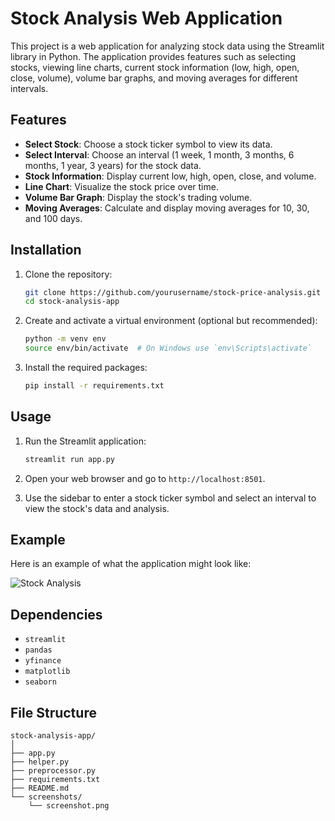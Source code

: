 # Stock Analysis Web Application

This project is a web application for analyzing stock data using the Streamlit library in Python. The application provides features such as selecting stocks, viewing line charts, current stock information (low, high, open, close, volume), volume bar graphs, and moving averages for different intervals.

## Features

- **Select Stock**: Choose a stock ticker symbol to view its data.
- **Select Interval**: Choose an interval (1 week, 1 month, 3 months, 6 months, 1 year, 3 years) for the stock data.
- **Stock Information**: Display current low, high, open, close, and volume.
- **Line Chart**: Visualize the stock price over time.
- **Volume Bar Graph**: Display the stock's trading volume.
- **Moving Averages**: Calculate and display moving averages for 10, 30, and 100 days.

## Installation

1. Clone the repository:

    ```bash
    git clone https://github.com/yourusername/stock-price-analysis.git
    cd stock-analysis-app
    ```

2. Create and activate a virtual environment (optional but recommended):

    ```bash
    python -m venv env
    source env/bin/activate  # On Windows use `env\Scripts\activate`
    ```

3. Install the required packages:

    ```bash
    pip install -r requirements.txt
    ```

## Usage

1. Run the Streamlit application:

    ```bash
    streamlit run app.py
    ```

2. Open your web browser and go to `http://localhost:8501`.

3. Use the sidebar to enter a stock ticker symbol and select an interval to view the stock's data and analysis.

## Example

Here is an example of what the application might look like:

![Stock Analysis](path/to/screenshot.png)

## Dependencies

- `streamlit`
- `pandas`
- `yfinance`
- `matplotlib`
- `seaborn`

## File Structure

```plaintext
stock-analysis-app/
│
├── app.py
├── helper.py
├── preprocessor.py
├── requirements.txt
├── README.md
└── screenshots/
    └── screenshot.png
